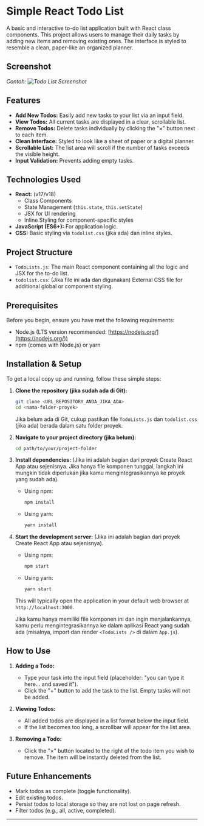 # Simple React Todo List

A basic and interactive to-do list application built with React class components. This project allows users to manage their daily tasks by adding new items and removing existing ones. The interface is styled to resemble a clean, paper-like an organized planner.

## Screenshot


*Contoh: ![Todo List Screenshot](link_ke_screenshot_anda.png)*

## Features

*   **Add New Todos:** Easily add new tasks to your list via an input field.
*   **View Todos:** All current tasks are displayed in a clear, scrollable list.
*   **Remove Todos:** Delete tasks individually by clicking the "×" button next to each item.
*   **Clean Interface:** Styled to look like a sheet of paper or a digital planner.
*   **Scrollable List:** The list area will scroll if the number of tasks exceeds the visible height.
*   **Input Validation:** Prevents adding empty tasks.

## Technologies Used

*   **React:** (v17/v18)
    *   Class Components
    *   State Management (`this.state`, `this.setState`)
    *   JSX for UI rendering
    *   Inline Styling for component-specific styles
*   **JavaScript (ES6+):** For application logic.
*   **CSS:** Basic styling via `todolist.css` (jika ada) dan inline styles.

## Project Structure

*   `TodoLists.js`: The main React component containing all the logic and JSX for the to-do list.
*   `todolist.css`: (Jika file ini ada dan digunakan) External CSS file for additional global or component styling.

## Prerequisites

Before you begin, ensure you have met the following requirements:
*   Node.js (LTS version recommended: [https://nodejs.org/](https://nodejs.org/))
*   npm (comes with Node.js) or yarn

## Installation & Setup

To get a local copy up and running, follow these simple steps:

1.  **Clone the repository (jika sudah ada di Git):**
    ```bash
    git clone <URL_REPOSITORY_ANDA_JIKA_ADA>
    cd <nama-folder-proyek>
    ```
    Jika belum ada di Git, cukup pastikan file `TodoLists.js` dan `todolist.css` (jika ada) berada dalam satu folder proyek.

2.  **Navigate to your project directory (jika belum):**
    ```bash
    cd path/to/your/project-folder
    ```

3.  **Install dependencies:**
    (Jika ini adalah bagian dari proyek Create React App atau sejenisnya. Jika hanya file komponen tunggal, langkah ini mungkin tidak diperlukan jika kamu mengintegrasikannya ke proyek yang sudah ada).
    *   Using npm:
        ```bash
        npm install
        ```
    *   Using yarn:
        ```bash
        yarn install
        ```

4.  **Start the development server:**
    (Jika ini adalah bagian dari proyek Create React App atau sejenisnya).
    *   Using npm:
        ```bash
        npm start
        ```
    *   Using yarn:
        ```bash
        yarn start
        ```
    This will typically open the application in your default web browser at `http://localhost:3000`.

    Jika kamu hanya memiliki file komponen ini dan ingin menjalankannya, kamu perlu mengintegrasikannya ke dalam aplikasi React yang sudah ada (misalnya, import dan render `<TodoLists />` di dalam `App.js`).

## How to Use

1.  **Adding a Todo:**
    *   Type your task into the input field (placeholder: "you can type it here... and saved it").
    *   Click the "+" button to add the task to the list. Empty tasks will not be added.

2.  **Viewing Todos:**
    *   All added todos are displayed in a list format below the input field.
    *   If the list becomes too long, a scrollbar will appear for the list area.

3.  **Removing a Todo:**
    *   Click the "×" button located to the right of the todo item you wish to remove. The item will be instantly deleted from the list.

## Future Enhancements 

*   Mark todos as complete (toggle functionality).
*   Edit existing todos.
*   Persist todos to local storage so they are not lost on page refresh.
*   Filter todos (e.g., all, active, completed).

---
